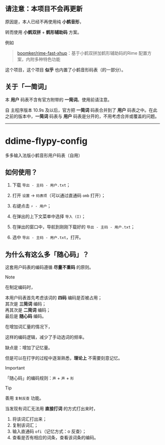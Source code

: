 ## 请注意：本项目不会再更新

原因是，本人已经不再使用纯 **小鹤音形**，

转而使用 **小鹤双拼** + **鹤形辅助码** 方案。

例如

> [boomker/rime-fast-xhup](https://github.com/boomker/rime-fast-xhup)：基于小鹤双拼加鹤形辅助码的Rime 配置方案，内附多种特色功能

这个项目，这个项目 **似乎** 也内置了小鹤音形码表（的一部分）。

## 关于「一简词」

本 **用户** 码表不含有官方附带的 **一简词**。使用前请注意。

自 主程序版本 10.9s 及以后，官方把 **一简词** 码表合并到了 **用户** 码表之中。在此之前的版本中，**一简词** 码表与 **用户** 码表是分开的，不用考虑合并或覆盖的问题。

***

# ddime-flypy-config

多多输入法版小鹤音形用户码表（自用）

## 如何使用？

1. 下载 `导出 - 主码 - 用户.txt`；

2. 打开 `设置` → `码表项`（可以通过直通码 `omb` 打开）；

3. 右键点击 `⚡ - 用户`；

4. 在弹出的上下文菜单中选择 `导入 (I)`；

5. 在弹出的窗口中，导航到刚刚下载好的 `导出 - 主码 - 用户.txt`；

6. 选中 `导出 - 主码 - 用户.txt`，打开。

## 为什么有这么多「随心码」？

这套用户码表的编码遵循 **尽量不重码** 的原则。

> [!NOTE]
> 在制定编码时，
> 
> 本用户码表首先考虑该词的 **四码** 编码是否被占用；<br />其次是 **三简词** 编码；<br />再其次是 **二简词** 编码；<br />最后是 **随心码** 编码。

在增加词汇量的情况下，

这样的编码逻辑，减少了手动选词的频率。

缺点是：增加了记忆量。

但是可以在打字的过程中逐渐熟悉，**理论上** 不需要刻意记忆。

> [!IMPORTANT]
> 「随心码」的编码规则：`声` + `声` + `形`

> [!TIP]
> 善用 `复制反查` 功能。
>
> 当发现有词汇无法用 **直接打词** 的方式打出来时，
>
> 1. 将该词汇打出来；
> 2. 复制该词汇；
> 3. 输入直通码 `ofi`（记忆方式：o 反查）；
> 4. 查看是否有相应的词条，查看该词条的编码。
